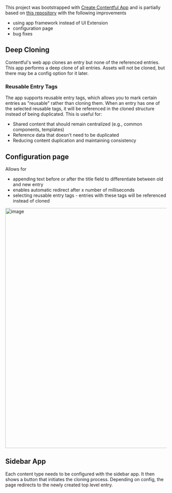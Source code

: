 This project was bootstrapped with [Create Contentful App](https://github.com/contentful/create-contentful-app) and is partially based on [this repository](https://github.com/Your-Majesty/contentful-extension-deep-copy/tree/master) with the following improvements
- using app framework instead of UI Extension
- configuration page
- bug fixes

## Deep Cloning
Contentful's web app clones an entry but none of the referenced entries. This app performs a deep clone of all entries. Assets will not be cloned, but there may be a config option for it later. 

### Reusable Entry Tags
The app supports reusable entry tags, which allows you to mark certain entries as "reusable" rather than cloning them. When an entry has one of the selected reusable tags, it will be referenced in the cloned structure instead of being duplicated. This is useful for:
- Shared content that should remain centralized (e.g., common components, templates)
- Reference data that doesn't need to be duplicated
- Reducing content duplication and maintaining consistency

## Configuration page
Allows for
- appending text before or after the title field to differentiate between old and new entry
- enables automatic redirect after x number of milliseconds
- selecting reusable entry tags - entries with these tags will be referenced instead of cloned

<img width="747" alt="image" src="https://github.com/PattoCF/deep-clone/assets/59477906/488a21a8-1b4e-43d2-8593-c5ff920a0758">

## Sidebar App
Each content type needs to be configured with the sidebar app. It then shows a button that initiates the cloning process. Depending on config, the page redirects to the newly created top level entry.
